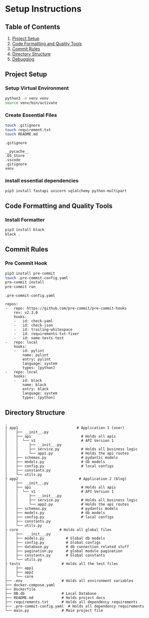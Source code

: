 # Setup Instructions

## Table of Contents

1. [Project Setup](#project-setup)
1. [Code Formatting and Quality Tools](#code-formatting-and-quality-tools)
1. [Commit Rules](#commit-rules)
1. [Directory Structure](#directory-structure)
1. [Debugging](#debugging)

## Project Setup

### Setup Virtual Environment

```bash
python3 -m venv venv
source venv/bin/activate
```

### Create Essential Files

```bash
touch .gitignore
touch requirement.txt
touch README.md
```

`.gitignore`
```
__pycache__
.DS_Store
.vscode
.gitignore
venv
```

### install essential dependencies
```bash
pip3 install fastapi uvicorn sqlalchemy python-multipart
```

## Code Formatting and Quality Tools
### Install Formatter
```bash
pip3 install black
black .
```

## Commit Rules
### Pre Commit Hook
```bash
pip3 install pre-commit
touch .pre-commit-config.yaml
pre-commit install
pre-commit run
```

`.pre-commit-config.yaml`
```
repos:
-   repo: https://github.com/pre-commit/pre-commit-hooks
    rev: v2.3.0
    hooks:
    -   id: check-yaml
    -   id: check-json
    -   id: trailing-whitespace
    -   id: requirements-txt-fixer
    -   id: name-tests-test
-   repo: local
    hooks:
    -   id: pylint
        name: pylint
        entry: pylint
        language: system
        types: [python]
-   repo: local
    hooks:
    -   id: black
        name: black
        entry: black
        language: system
        types: [python]
```

## Directory Structure
	.
	├ app1                           # Application 1 (user)
	│	 ├── __init__.py
	│	 ├── api                       # Holds all apis
	│	 │  └── v1                     # API Version 1
	│	 │     ├── __init__.py
	│	 │     ├── service.py          # Holds all business logic
	│	 │     └── app1.py             # Holds the api routes
	│	 ├── schemas.py                # pydantic models
	│	 ├── models.py                 # db models
	│	 ├── config.py                 # local configs
	│	 ├── constants.py
	│	 └── utils.py
	├ app2                            # Application 2 (blog)
	│	 ├── __init__.py
	│	 ├── api                       # Holds all apis
	│	 │  └── v1                     # API Version 1
	│	 │     ├── __init__.py
	│	 │     ├── service.py          # Holds all business logic
	│	 │     └── app2.py             # Holds the api routes
	│	 ├── schemas.py                # pydantic models
	│	 ├── models.py                 # db models
	│	 ├── config.py                 # local configs
	│	 ├── constants.py
	│	 └── utils.py
	├ core                   # Holds all global files
	│	 ├──  __init__.py
	│	 ├── models.py          # Global db models
	│	 ├── config.py          # Global configs
	│	 ├── database.py        # db connection related stuff
	│	 ├── pagination.py      # global module pagination
	│	 ├── constants.py       # Global constants
	│	 └── utils.py
	├ tests                   # Holds all the test files
	│	 ├── app1
	│	 ├── app2
	│	 └── core
	├── .env                  # Holds all environment variables
	├── docker-compose.yaml
	├── Dockerfile
	├── DB.db                 # Local Database
	├── README.md             # Holds project docs
	├── requirements.txt      # Holds all dependency requirements
	├── .pre-commit-config.yaml  # Holds all dependency requirements
	└── main.py               # Main project file